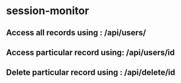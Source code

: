 # session-monitor

## Access all records using : /api/users/

## Access particular record using: /api/users/id

## Delete particular record using : /api/delete/id
